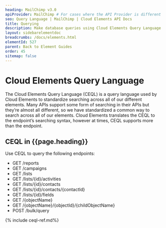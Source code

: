 ```yaml
---
heading: MailChimp v3.0
apiProvider: MailChimp # For cases where the API Provider is different than the element name. e;g;, ServiceNow vs. ServiceNow Oauth
seo: Query Language | MailChimp | Cloud Elements API Docs
title: Querying
description: Make database queries using Cloud Elements Query Language.
layout: sidebarelementdoc
breadcrumbs: /docs/elements.html
elementId: 527
parent: Back to Element Guides
order: 45
sitemap: false
---
```


# Cloud Elements Query Language

The Cloud Elements Query Language (CEQL) is a query language used by Cloud Elements to standardize searching across all of our different elements. Many APIs support some form of searching in their APIs but they’re almost all different, so we have standardized a common way to search across all of our elements. Cloud Elements translates the CEQL to the endpoint’s searching syntax, however at times, CEQL supports more than the endpoint.

## CEQL in {{page.heading}}

Use CEQL to query the following endpoints:

* GET /reports
* GET /campaigns
* GET /lists
* GET /lists/{id}/activities
* GET /lists/{id}/contacts
* GET /lists/{id}/contacts/{contactId}
* GET /lists/{id}/fields
* GET /{objectName}
* GET /{objectName}/{objectId}/{childObjectName}
* POST /bulk/query

{% include ceql-ref.md%}
